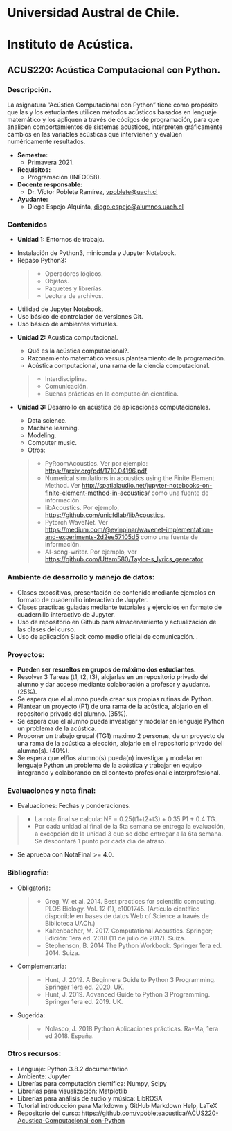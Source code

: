 # Universidad Austral de Chile.
# Instituto de Acústica.
## ACUS220: Acústica Computacional con Python.
### Descripción.
La asignatura ”Acústica Computacional con Python” tiene como propósito que las y los estudiantes utilicen métodos
acústicos basados en lenguaje matemático y los apliquen a través de códigos de programación, para que analicen
comportamientos de sistemas acústicos, interpreten gráficamente cambios en las variables acústicas que
intervienen y evalúen numéricamente resultados.
* **Semestre:** 
  + Primavera 2021. 
* **Requisitos:** 
  + Programación (INFO058).
* **Docente responsable:** 
  + Dr. Víctor Poblete Ramírez, vpoblete@uach.cl 
* **Ayudante:**
  + Diego Espejo Alquinta, diego.espejo@alumnos.uach.cl 
### Contenidos
* **Unidad 1:** Entornos de trabajo.
+ Instalación de Python3, miniconda y Jupyter Notebook.
+ Repaso Python3:
  > + Operadores lógicos.
  > + Objetos. 
  > + Paquetes y librerías.
  > + Lectura de archivos.
+ Utilidad de Jupyter Notebook.
+ Uso básico de controlador de versiones Git.
+ Uso básico de ambientes virtuales. 

* **Unidad 2:** Acústica computacional.  
  + Qué es la acústica computacional?.
  + Razonamiento matemático versus planteamiento de la programación.
  + Acústica computacional, una rama de la ciencia computacional.
  > + Interdisciplina.
  > + Comunicación.
  > + Buenas prácticas en la computación científica.

* **Unidad 3:** Desarrollo en acústica de aplicaciones computacionales. 
  + Data science.
  + Machine learning.
  + Modeling.
  + Computer music.
  + Otros:
  > + PyRoomAcoustics. Ver por ejemplo: https://arxiv.org/pdf/1710.04196.pdf
  > + Numerical simulations in acoustics using the Finite Element Method. Ver http://spatialaudio.net/jupyter-notebooks-on-finite-element-method-in-acoustics/ como una fuente de información.
  > + libAcoustics. Por ejemplo, https://github.com/unicfdlab/libAcoustics. 
  > + Pytorch WaveNet. Ver https://medium.com/@evinpinar/wavenet-implementation-and-experiments-2d2ee57105d5 como una fuente de información.
  > + AI-song-writer. Por ejemplo, ver https://github.com/Uttam580/Taylor-s_lyrics_generator

### Ambiente de desarrollo y manejo de datos:
  + Clases expositivas, presentación de contenido mediante ejemplos en formato de cuadernillo interactivo de Jupyter.
  + Clases practicas guiadas mediante tutoriales y ejercicios en formato de cuadernillo interactivo de Jupyter.
  + Uso de repositorio en Github para almacenamiento y actualización de las clases del curso.
  + Uso de aplicación Slack como medio oficial de comunicación. . 

### Proyectos: 
  + **Pueden ser resueltos en grupos de máximo dos estudiantes.**
  + Resolver 3 Tareas (t1, t2, t3), alojarlas en un repositorio privado del alumno y dar acceso mediante colaboración a profesor y ayudante. (25%).
  + Se espera que el alumno pueda crear sus propias rutinas de Python.
  + Plantear un proyecto (P1) de una rama de la acústica, alojarlo en el repositorio privado del alumno. (35%).
  + Se espera que el alumno pueda investigar y modelar en lenguaje Python un problema de la acústica.
  + Proponer un trabajo grupal (TG1) maximo 2 personas, de un proyecto de una rama de la acústica a elección, alojarlo en el repositorio privado del alumno(s). (40%). 
  + Se espera que el/los alumno(s) pueda(n) investigar y modelar en lenguaje Python un problema de la acústica y trabajar en equipo integrando y colaborando en el contexto profesional e interprofesional.

### Evaluaciones y nota final:     
  + Evaluaciones: Fechas y ponderaciones.
  > + La nota final se calcula: NF = 0.25(t1+t2+t3) + 0.35 P1 + 0.4 TG.
  > + Por cada unidad al final de la 5ta semana se entrega la evaluación, a excepción de la unidad 3 que se debe entregar a la 6ta semana. Se descontará 1 punto por cada día de atraso.
       
  + Se aprueba con NotaFinal >= 4.0.
  
 ### Bibliografía:
  + Obligatoria:
    > + Greg, W.  et al. 2014. Best practices for scientific computing. PLOS Biology. Vol. 12 (1), e1001745. (Artículo científico disponible en bases de datos Web of Science a través de Biblioteca UACh.)
    > + Kaltenbacher, M.  2017. Computational Acoustics.  Springer; Edición: 1era ed. 2018 (11 de julio de 2017). Suiza. 
    > + Stephenson, B. 2014 The Python Workbook. Springer 1era ed. 2014. Suiza.

  + Complementaria:
    > + Hunt, J.  2019. A Beginners Guide to Python 3 Programming. Springer 1era ed. 2020. UK.
    > + Hunt, J. 2019. Advanced Guide to Python 3 Programming. Springer 1era ed. 2019. UK.

  + Sugerida:
    > + Nolasco, J. 2018 Python Aplicaciones prácticas. Ra-Ma, 1era ed 2018. España.
  
### Otros recursos:
  + Lenguaje: Python 3.8.2 documentation
  + Ambiente: Jupyter
  + Librerías para computación científica: Numpy, Scipy    
  + Librerías para visualización: Matplotlib
  + Librerías para análisis de audio y música: LibROSA
  + Tutorial introducción para Markdown y GitHub Markdown Help, LaTeX
  + Repositorio del curso: https://github.com/vpobleteacustica/ACUS220-Acustica-Computacional-con-Python

